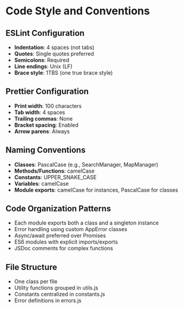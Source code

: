# Code Style and Conventions

## ESLint Configuration
- **Indentation**: 4 spaces (not tabs)
- **Quotes**: Single quotes preferred
- **Semicolons**: Required
- **Line endings**: Unix (LF)
- **Brace style**: 1TBS (one true brace style)

## Prettier Configuration
- **Print width**: 100 characters
- **Tab width**: 4 spaces
- **Trailing commas**: None
- **Bracket spacing**: Enabled
- **Arrow parens**: Always

## Naming Conventions
- **Classes**: PascalCase (e.g., SearchManager, MapManager)
- **Methods/Functions**: camelCase
- **Constants**: UPPER_SNAKE_CASE
- **Variables**: camelCase
- **Module exports**: camelCase for instances, PascalCase for classes

## Code Organization Patterns
- Each module exports both a class and a singleton instance
- Error handling using custom AppError classes
- Async/await preferred over Promises
- ES6 modules with explicit imports/exports
- JSDoc comments for complex functions

## File Structure
- One class per file
- Utility functions grouped in utils.js
- Constants centralized in constants.js
- Error definitions in errors.js